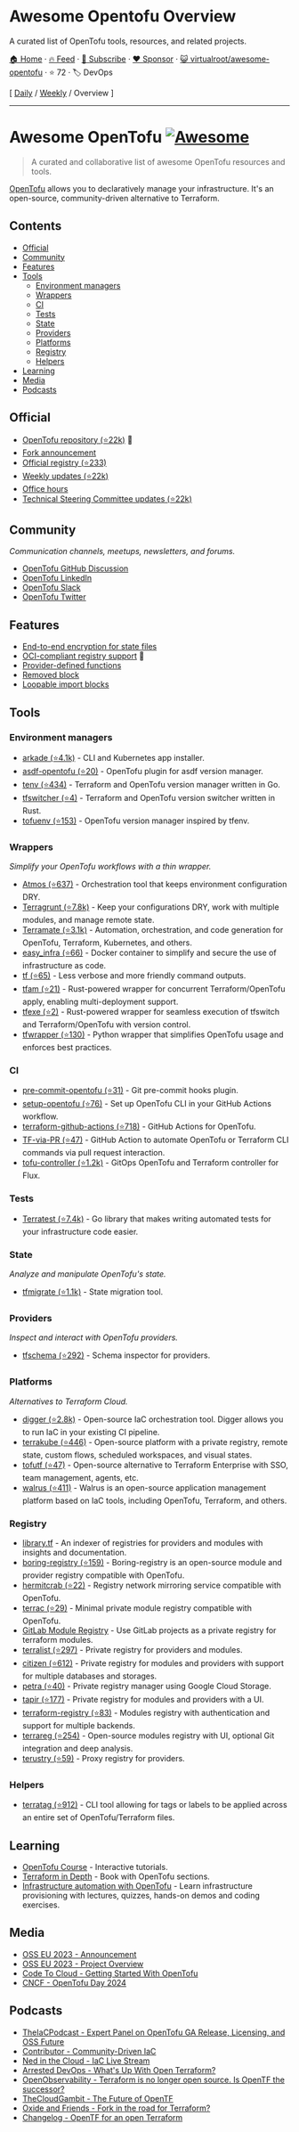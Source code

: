# Awesome Opentofu Overview

A curated list of OpenTofu tools, resources, and related projects.

[🏠 Home](/README.md) · [🔥 Feed](https://www.trackawesomelist.com/virtualroot/awesome-opentofu/rss.xml) · [📮 Subscribe](https://trackawesomelist.us17.list-manage.com/subscribe?u=d2f0117aa829c83a63ec63c2f&id=36a103854c) · [❤️  Sponsor](https://github.com/sponsors/theowenyoung) · [😺 virtualroot/awesome-opentofu](https://github.com/virtualroot/awesome-opentofu) · ⭐ 72 · 🏷️ DevOps

[ [Daily](/content/virtualroot/awesome-opentofu/README.md) / [Weekly](/content/virtualroot/awesome-opentofu/week/README.md) / Overview ]

---

# Awesome OpenTofu [![Awesome](https://awesome.re/badge.svg)](https://awesome.re) <!-- omit in toc -->

> A curated and collaborative list of awesome OpenTofu resources and tools.

[OpenTofu](https://opentofu.org/) allows you to declaratively manage your infrastructure. It's an open-source, community-driven alternative to Terraform.

## Contents <!-- omit in toc -->

*   [Official](#official)
*   [Community](#community)
*   [Features](#features)
*   [Tools](#tools)
    *   [Environment managers](#environment-managers)
    *   [Wrappers](#wrappers)
    *   [CI](#ci)
    *   [Tests](#tests)
    *   [State](#state)
    *   [Providers](#providers)
    *   [Platforms](#platforms)
    *   [Registry](#registry)
    *   [Helpers](#helpers)
*   [Learning](#learning)
*   [Media](#media)
*   [Podcasts](#podcasts)

## Official

*   [OpenTofu repository (⭐22k)](https://github.com/opentofu/opentofu) 🎉
*   [Fork announcement](https://opentofu.org/announcement)
*   [Official registry (⭐233)](https://github.com/opentofu/registry)
*   [Weekly updates (⭐22k)](https://github.com/opentofu/opentofu/blob/main/WEEKLY_UPDATES.md#weekly-updates)
*   [Office hours](https://www.youtube.com/watch?v=aEoMzUza6Ok\&list=PLnVotLM2QsyhCc1_8PA7fbVF-ixt4_XAY)
*   [Technical Steering Committee updates (⭐22k)](https://github.com/opentofu/opentofu/blob/main/TSC_SUMMARY.md#technical-steering-committee-tsc-summary)

## Community

*Communication channels, meetups, newsletters, and forums.*

*   [OpenTofu GitHub Discussion](https://github.com/orgs/opentofu/discussions)
*   [OpenTofu LinkedIn](https://www.linkedin.com/company/opentofuorg/)
*   [OpenTofu Slack](https://opentofu.org/slack)
*   [OpenTofu Twitter](https://twitter.com/opentofuorg)

## Features

*   [End-to-end encryption for state files](https://opentofu.org/docs/intro/whats-new/#state-encryption)
*   [OCI-compliant registry support](https://twitter.com/OpenTofuOrg/status/1696913055576387599) 🚧
*   [Provider-defined functions](https://opentofu.org/docs/intro/whats-new/#provider-defined-functions)
*   [Removed block](https://opentofu.org/docs/intro/whats-new/#removed-block)
*   [Loopable import blocks](https://opentofu.org/docs/intro/whats-new/#loopable-import-blocks)

## Tools

### Environment managers

*   [arkade (⭐4.1k)](https://github.com/alexellis/arkade) - CLI and Kubernetes app installer.
*   [asdf-opentofu (⭐20)](https://github.com/virtualroot/asdf-opentofu) - OpenTofu plugin for asdf version manager.
*   [tenv (⭐434)](https://github.com/tofuutils/tenv) - Terraform and OpenTofu version manager written in Go.
*   [tfswitcher (⭐4)](https://github.com/ASleepyCat/tfswitcher) - Terraform and OpenTofu version switcher written in Rust.
*   [tofuenv (⭐153)](https://github.com/tofuutils/tofuenv) - OpenTofu version manager inspired by tfenv.

### Wrappers

*Simplify your OpenTofu workflows with a thin wrapper.*

*   [Atmos (⭐637)](https://github.com/cloudposse/atmos) - Orchestration tool that keeps environment configuration DRY.
*   [Terragrunt (⭐7.8k)](https://github.com/gruntwork-io/terragrunt) - Keep your configurations DRY, work with multiple modules, and manage remote state.
*   [Terramate (⭐3.1k)](https://github.com/terramate-io/terramate) - Automation, orchestration, and code generation for OpenTofu, Terraform, Kubernetes, and others.
*   [easy\_infra (⭐66)](https://github.com/SeisoLLC/easy_infra) - Docker container to simplify and secure the use of infrastructure as code.
*   [tf (⭐65)](https://github.com/dex4er/tf) - Less verbose and more friendly command outputs.
*   [tfam (⭐21)](https://github.com/Ant0wan/tfam) - Rust-powered wrapper for concurrent Terraform/OpenTofu apply, enabling multi-deployment support.
*   [tfexe (⭐2)](https://github.com/Ant0wan/tfexe) - Rust-powered wrapper for seamless execution of tfswitch and Terraform/OpenTofu with version control.
*   [tfwrapper (⭐130)](https://github.com/claranet/tfwrapper) - Python wrapper that simplifies OpenTofu usage and enforces best practices.

### CI

*   [pre-commit-opentofu (⭐31)](https://github.com/tofuutils/pre-commit-opentofu) - Git pre-commit hooks plugin.
*   [setup-opentofu (⭐76)](https://github.com/opentofu/setup-opentofu) - Set up OpenTofu CLI in your GitHub Actions workflow.
*   [terraform-github-actions (⭐718)](https://github.com/dflook/terraform-github-actions) - GitHub Actions for OpenTofu.
*   [TF-via-PR (⭐47)](https://github.com/DevSecTop/TF-via-PR) - GitHub Action to automate OpenTofu or Terraform CLI commands via pull request interaction.
*   [tofu-controller (⭐1.2k)](https://github.com/flux-iac/tofu-controller) - GitOps OpenTofu and Terraform controller for Flux.

### Tests

*   [Terratest (⭐7.4k)](https://github.com/gruntwork-io/terratest) - Go library that makes writing automated tests for your infrastructure code easier.

### State

*Analyze and manipulate OpenTofu's state.*

*   [tfmigrate (⭐1.1k)](https://github.com/minamijoyo/tfmigrate) - State migration tool.

### Providers

*Inspect and interact with OpenTofu providers.*

*   [tfschema (⭐292)](https://github.com/minamijoyo/tfschema) - Schema inspector for providers.

### Platforms

*Alternatives to Terraform Cloud.*

*   [digger (⭐2.8k)](https://github.com/diggerhq/digger) - Open-source IaC orchestration tool. Digger allows you to run IaC in your existing CI pipeline.
*   [terrakube (⭐446)](https://github.com/AzBuilder/terrakube) - Open-source platform with a private registry, remote state, custom flows, scheduled workspaces, and visual states.
*   [tofutf (⭐47)](https://github.com/tofutf/tofutf) - Open-source alternative to Terraform Enterprise with SSO, team management, agents, etc.
*   [walrus (⭐411)](https://github.com/seal-io/walrus) - Walrus is an open-source application management platform based on IaC tools, including OpenTofu, Terraform, and others.

### Registry

*   [library.tf](https://library.tf/) - An indexer of registries for providers and modules with insights and documentation.
*   [boring-registry (⭐159)](https://github.com/boring-registry/boring-registry) - Boring-registry is an open-source module and provider registry compatible with OpenTofu.
*   [hermitcrab (⭐22)](https://github.com/seal-io/hermitcrab) - Registry network mirroring service compatible with OpenTofu.
*   [terrac (⭐29)](https://github.com/haoliangyu/terrac) - Minimal private module registry compatible with OpenTofu.
*   [GitLab Module Registry](https://docs.gitlab.com/ee/user/packages/terraform_module_registry/) - Use GitLab projects as a private registry for terraform modules.
*   [terralist (⭐297)](https://github.com/terralist/terralist) - Private registry for providers and modules.
*   [citizen (⭐612)](https://github.com/outsideris/citizen) - Private registry for modules and providers with support for multiple databases and storages.
*   [petra (⭐40)](https://github.com/devoteamgcloud/petra) - Private registry manager using Google Cloud Storage.
*   [tapir (⭐177)](https://github.com/PacoVK/tapir) - Private registry for modules and providers with a UI.
*   [terraform-registry (⭐83)](https://github.com/nrkno/terraform-registry) - Modules registry with authentication and support for multiple backends.
*   [terrareg (⭐254)](https://github.com/MatthewJohn/terrareg) - Open-source modules registry with UI, optional Git integration and deep analysis.
*   [terustry (⭐59)](https://github.com/veepee-oss/terustry) - Proxy registry for providers.

### Helpers

*   [terratag (⭐912)](https://github.com/env0/terratag) - CLI tool allowing for tags or labels to be applied across an entire set of OpenTofu/Terraform files.

## Learning

*   [OpenTofu Course](https://killercoda.com/quincycheng/course/course_opentofu) - Interactive tutorials.
*   [Terraform in Depth](https://www.manning.com/books/terraform-in-depth) - Book with OpenTofu sections.
*   [Infrastructure automation with OpenTofu](https://www.udemy.com/course/infrastructure-automation-with-opentofu-hands-on-devops/?couponCode=1D97F4D8FFE62E296BE1) - Learn infrastructure provisioning with lectures, quizzes, hands-on demos and coding exercises.

## Media

*   [OSS EU 2023 - Announcement](https://www.youtube.com/watch?v=Ha77rpusEDM\&t=1190s)
*   [OSS EU 2023 - Project Overview](https://www.youtube.com/watch?v=-8sOE9-icmY\&t=15116s)
*   [Code To Cloud - Getting Started With OpenTofu](https://www.youtube.com/watch?v=HeUz6TMg82U)
*   [CNCF - OpenTofu Day 2024](https://www.youtube.com/playlist?list=PLnVotLM2Qsyiw_6Pd_9WxRRLdrUAs3c1c)

## Podcasts

<!-- DESC, from most recent to oldest. -->

*   [TheIaCPodcast - Expert Panel on OpenTofu GA Release, Licensing, and OSS Future](https://www.theiacpodcast.com/episode/expert-panel-on-opentofu-ga-release-licensing-and-oss-future)
*   [Contributor - Community-Driven IaC](https://www.contributor.fyi/opentofu)
*   [Ned in the Cloud - IaC Live Stream](https://www.youtube.com/watch?v=p0vDydkUWB4)
*   [Arrested DevOps - What's Up With Open Terraform?](https://www.arresteddevops.com/open-tofu/)
*   [OpenObservability - Terraform is no longer open source. Is OpenTF the successor?](https://www.youtube.com/watch?v=5QdUs9VKq5g)
*   [TheCloudGambit - The Future of OpenTF](https://www.thecloudgambit.com/2236725/13576531-the-future-of-opentf-with-ohad-maislish)
*   [Oxide and Friends - Fork in the road for Terraform?](https://www.youtube.com/watch?v=QaU94LY891M)
*   [Changelog -  OpenTF for an open Terraform](https://changelog.com/podcast/556)

